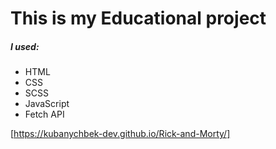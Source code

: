 # This is my Educational project

##### I used:
- HTML
- CSS
- SCSS
- JavaScript
- Fetch API

[https://kubanychbek-dev.github.io/Rick-and-Morty/]

